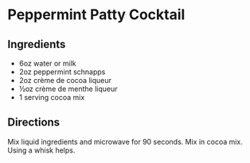 # Peppermint Patty Cocktail

## Ingredients

- 6oz water or milk
- 2oz peppermint schnapps
- 2oz crème de cocoa liqueur
- ½oz crème de menthe liqueur
- 1 serving cocoa mix

## Directions

Mix liquid ingredients and microwave for 90 seconds. Mix in cocoa mix. Using a
whisk helps.
